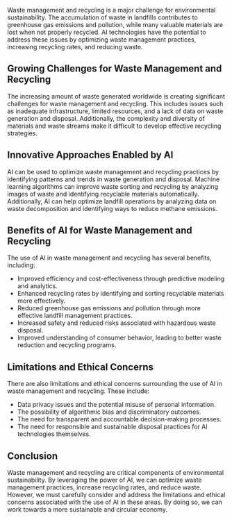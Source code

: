 

Waste management and recycling is a major challenge for environmental sustainability. The accumulation of waste in landfills contributes to greenhouse gas emissions and pollution, while many valuable materials are lost when not properly recycled. AI technologies have the potential to address these issues by optimizing waste management practices, increasing recycling rates, and reducing waste.

Growing Challenges for Waste Management and Recycling
-----------------------------------------------------

The increasing amount of waste generated worldwide is creating significant challenges for waste management and recycling. This includes issues such as inadequate infrastructure, limited resources, and a lack of data on waste generation and disposal. Additionally, the complexity and diversity of materials and waste streams make it difficult to develop effective recycling strategies.

Innovative Approaches Enabled by AI
-----------------------------------

AI can be used to optimize waste management and recycling practices by identifying patterns and trends in waste generation and disposal. Machine learning algorithms can improve waste sorting and recycling by analyzing images of waste and identifying recyclable materials automatically. Additionally, AI can help optimize landfill operations by analyzing data on waste decomposition and identifying ways to reduce methane emissions.

Benefits of AI for Waste Management and Recycling
-------------------------------------------------

The use of AI in waste management and recycling has several benefits, including:

* Improved efficiency and cost-effectiveness through predictive modeling and analytics.
* Enhanced recycling rates by identifying and sorting recyclable materials more effectively.
* Reduced greenhouse gas emissions and pollution through more effective landfill management practices.
* Increased safety and reduced risks associated with hazardous waste disposal.
* Improved understanding of consumer behavior, leading to better waste reduction and recycling programs.

Limitations and Ethical Concerns
--------------------------------

There are also limitations and ethical concerns surrounding the use of AI in waste management and recycling. These include:

* Data privacy issues and the potential misuse of personal information.
* The possibility of algorithmic bias and discriminatory outcomes.
* The need for transparent and accountable decision-making processes.
* The need for responsible and sustainable disposal practices for AI technologies themselves.

Conclusion
----------

Waste management and recycling are critical components of environmental sustainability. By leveraging the power of AI, we can optimize waste management practices, increase recycling rates, and reduce waste. However, we must carefully consider and address the limitations and ethical concerns associated with the use of AI in these areas. By doing so, we can work towards a more sustainable and circular economy.
